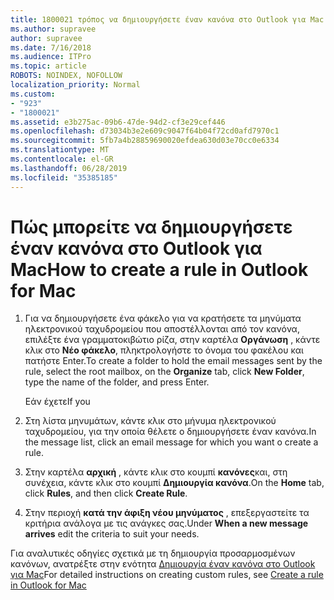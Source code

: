 ```yaml
---
title: 1800021 τρόπος να δημιουργήσετε έναν κανόνα στο Outlook για Mac
ms.author: supravee
author: supravee
ms.date: 7/16/2018
ms.audience: ITPro
ms.topic: article
ROBOTS: NOINDEX, NOFOLLOW
localization_priority: Normal
ms.custom:
- "923"
- "1800021"
ms.assetid: e3b275ac-09b6-47de-94d2-cf3e29cef446
ms.openlocfilehash: d73034b3e2e609c9047f64b04f72cd0afd7970c1
ms.sourcegitcommit: 5fb7a4b28859690020efdea630d03e70cc0e6334
ms.translationtype: MT
ms.contentlocale: el-GR
ms.lasthandoff: 06/28/2019
ms.locfileid: "35385185"
---
```

# <a name="how-to-create-a-rule-in-outlook-for-mac"></a><span data-ttu-id="2a72d-102">Πώς μπορείτε να δημιουργήσετε έναν κανόνα στο Outlook για Mac</span><span class="sxs-lookup"><span data-stu-id="2a72d-102">How to create a rule in Outlook for Mac</span></span>

1. <span data-ttu-id="2a72d-103">Για να δημιουργήσετε ένα φάκελο για να κρατήσετε τα μηνύματα ηλεκτρονικού ταχυδρομείου που αποστέλλονται από τον κανόνα, επιλέξτε ένα γραμματοκιβώτιο ρίζα, στην καρτέλα **Οργάνωση** , κάντε κλικ στο **Νέο φάκελο**, πληκτρολογήστε το όνομα του φακέλου και πατήστε Enter.</span><span class="sxs-lookup"><span data-stu-id="2a72d-103">To create a folder to hold the email messages sent by the rule, select the root mailbox, on the **Organize** tab, click **New Folder**, type the name of the folder, and press Enter.</span></span>

    <span data-ttu-id="2a72d-104">Εάν έχετε</span><span class="sxs-lookup"><span data-stu-id="2a72d-104">If you</span></span> 

2. <span data-ttu-id="2a72d-105">Στη λίστα μηνυμάτων, κάντε κλικ στο μήνυμα ηλεκτρονικού ταχυδρομείου, για την οποία θέλετε o δημιουργήσετε έναν κανόνα.</span><span class="sxs-lookup"><span data-stu-id="2a72d-105">In the message list, click an email message for which you want o create a rule.</span></span>

3. <span data-ttu-id="2a72d-106">Στην καρτέλα **αρχική** , κάντε κλικ στο κουμπί **κανόνες**και, στη συνέχεια, κάντε κλικ στο κουμπί **Δημιουργία κανόνα**.</span><span class="sxs-lookup"><span data-stu-id="2a72d-106">On the **Home** tab, click **Rules**, and then click **Create Rule**.</span></span>

4. <span data-ttu-id="2a72d-107">Στην περιοχή **κατά την άφιξη νέου μηνύματος** , επεξεργαστείτε τα κριτήρια ανάλογα με τις ανάγκες σας.</span><span class="sxs-lookup"><span data-stu-id="2a72d-107">Under **When a new message arrives** edit the criteria to suit your needs.</span></span> 

<span data-ttu-id="2a72d-108">Για αναλυτικές οδηγίες σχετικά με τη δημιουργία προσαρμοσμένων κανόνων, ανατρέξτε στην ενότητα [Δημιουργία έναν κανόνα στο Outlook για Mac](https://aka.ms/AA1uy0v)</span><span class="sxs-lookup"><span data-stu-id="2a72d-108">For detailed instructions on creating custom rules, see [Create a rule in Outlook for Mac](https://aka.ms/AA1uy0v)</span></span>
  